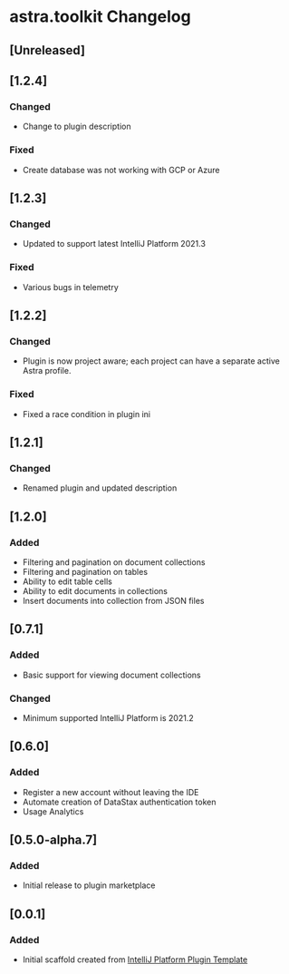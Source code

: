 <!-- Keep a Changelog guide -> https://keepachangelog.com -->

# astra.toolkit Changelog

## [Unreleased]
## [1.2.4]
### Changed
- Change to plugin description
### Fixed
- Create database was not working with GCP or Azure
## [1.2.3]
### Changed
- Updated to support latest IntelliJ Platform 2021.3
### Fixed
- Various bugs in telemetry
## [1.2.2]
### Changed
- Plugin is now project aware; each project can have a separate active Astra profile.
### Fixed
- Fixed a race condition in plugin ini
## [1.2.1]
### Changed
- Renamed plugin and updated description
## [1.2.0]
### Added
- Filtering and pagination on document collections
- Filtering and pagination on tables
- Ability to edit table cells
- Ability to edit documents in collections
- Insert documents into collection from JSON files
## [0.7.1]
### Added
- Basic support for viewing document collections
### Changed
- Minimum supported IntelliJ Platform is 2021.2
## [0.6.0]
### Added
- Register a new account without leaving the IDE
- Automate creation of DataStax authentication token
- Usage Analytics
## [0.5.0-alpha.7]
### Added
- Initial release to plugin marketplace
## [0.0.1]
### Added
- Initial scaffold created from [IntelliJ Platform Plugin Template](https://github.com/JetBrains/intellij-platform-plugin-template)
